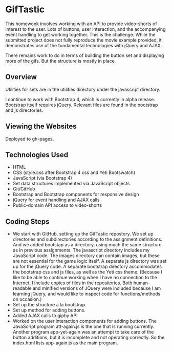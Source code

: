 # GifTastic

This homewook involves working with an API to provide video-shorts of interest to the user. Lots of buttons, user interaction, and the accompanying event handling to get working together. This is the challenge. While the submitted project does not fully reproduce the movie example provided, it demonstrates use of the fundamental technologies with jQuery and AJAX.

There remains work to do in terms of building the button set and displaying more of the gifs. But the structure is mostly in place. 

## Overview
Utilities for sets are in the utilities directory under the javascript directory.

I continue to work with Bootstrap 4, which is currently in alpha release. Bootstrap itself requires jQuery. Relevant files are found in the bootstrap and js directories.

## Viewing the Websites

Deployed to gh-pages.

## Technologies Used

- HTML
- CSS (style.css after Bootstrap 4 css and Yeti Bootswatch)
- JavaScript (via Bootstrap 4) 
- Set data structures implemented via JavaScript objects
- Git/GitHub
- Bootstrap and Bootstrap components for responsive design
- jQuery for event handling and AJAX calls
- Public-domain API access to video-shorts

## Coding Steps

- We start with GitHub, setting up the GifTastic repostory. We set up directories and subdirectories according to the assignment definitions. And we added bootstap as a directory, using much the same structure as in previous assignments. The javascript directory includes my JavaScript code. The images directory can contain images, but these are not essential for the game logic itself. A separate js directory was set up for the jQuery code. A separate bootstrap directory accommodates the bootstrap css and js files, as well as the Yeti css theme. (Because I like to be able to continue working when I have no connection to the Internet, I include copies of files in the repositories. Both human-readable and minified versions of JQuery were included because I am learning jQuery, and would like to inspect code for functions/methods on occasion.) 
- Set up the structure a la bootstrap.
- Set up method for adding buttons.
- Added AJAX calls to giphy API
- Worked on the user interaction components for adding buttons. The JavaScript program att-again.js is the one that is running currently. Another program app-yet-again was an attempt to take care of the button additions, but it is incomplete and not operating correctly. So the index.html lists app-again.js as the main program.


